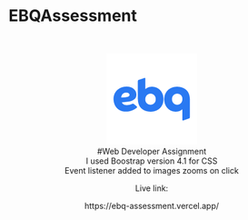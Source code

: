 # EBQAssessment
<br>
<p align="center">
<img src ="https://github.com/agomez99/EBQ_Assessment/blob/main/assets/logo-blue-160x160-1.png">
<br>
#Web Developer Assignment
<br>
I used Boostrap version 4.1 for CSS
<br>
Event listener added to images zooms on click
<br>
 </p>

<p align="center">
Live link:
</p>
<p align="center">
https://ebq-assessment.vercel.app/
</p>
